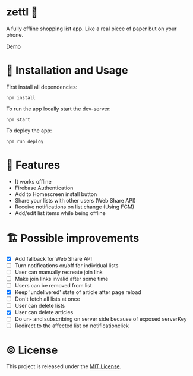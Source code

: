 # zettl 📝
A fully offline shopping list app. Like a real piece of paper but on your phone.

[Demo](https://zettl-835a3.firebaseapp.com)

# 🚀 Installation and Usage
First install all dependencies:
```
npm install
```
To run the app locally start the dev-server:
```
npm start
```
To deploy the app:
```
npm run deploy
```

# 🎢 Features
- It works offline
- Firebase Authentication
- Add to Homescreen install button
- Share your lists with other users (Web Share API)
- Receive notifications on list change (Using FCM)
- Add/edit list items while being offline

# 🏗 Possible improvements
- [x] Add fallback for Web Share API
- [ ] Turn notifications on/off for individual lists
- [ ] User can manually recreate join link
- [ ] Make join links invalid after some time
- [ ] Users can be removed from list
- [x] Keep 'undelivered' state of article after page reload
- [ ] Don't fetch all lists at once
- [ ] User can delete lists
- [x] User can delete articles
- [ ] Do un- and subscribing on server side because of exposed serverKey
- [ ] Redirect to the affected list on notificationclick

# © License
This project is released under the [MIT License](LICENSE.md).
